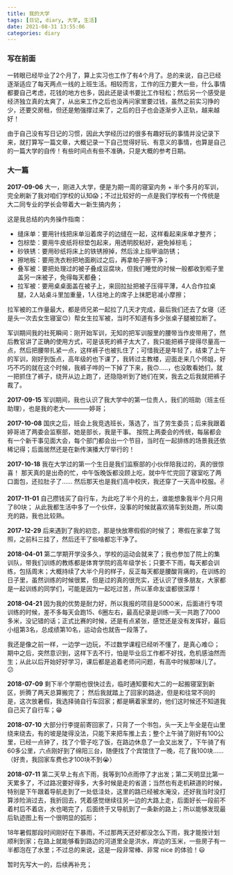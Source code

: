 ```yaml
---
title: 我的大学
tags: [日记, diary, 大学, 生活]
date: 2021-08-31 13:55:06
categories: diary
---
```


### 写在前面

一转眼已经毕业了2个月了，算上实习也工作了有4个月了。总的来说，自己已经逐渐适应了每天两点一线的上班生活。相较而言，工作的压力要大一些，什么事情都要自己考虑，花钱的地方也多，因此还是读书要比工作轻松；然后另一个感受是经济独立真的太爽了，从出来工作之后也没再问家里要过钱，虽然之前实习挣的少，还要交房租，但还是勉强撑过来了，之后的日子也会逐渐步入正轨，越来越好！

由于自己没有写日记的习惯，因此大学经历过的很多有趣好玩的事情并没记录下来，就打算写一篇文章，大概记录一下自己觉得好玩、有意义的事情，也算是自己的一篇大学的自传！有些时间点有些不准确，只是大概的参考日期。

<!-- more -->

### 大一篇

**2017-09-06**
大一，刚进入大学，便是为期一周的寝室内务 + 半个多月的军训，完全刷新了我对咱们学校的认知😱；不过比较好的一点是我们学校有一个传统是大二同专业的学长会带着大一新生搞内务；

这是我总结的内务操作指南：

- 缝床单：要用针线把床单沿着席子的边缝在一起，这样看起来床单才整齐；
- 包棕垫：要用牛皮纸将棕垫包起来，用透明胶粘好，避免掉棕毛；
- 砂铁锈：要用砂纸将床上的铁锈擦掉，然后涂上指甲油防锈；
- 擦地板：要用洗衣粉把地面刷过之后，再拿帕子擦干净；
- 叠军被：要把处理过的被子叠成豆腐块，但我们睡觉的时候一般都收到柜子里盖另一床被子，免得每天都叠；
- 拉军被：要用桌桌面盖在被子上，来回拉扯把被子压得平薄，4人合作拉桌腿，2人站桌斗里加重量，1人往地上的席子上抹肥皂减小摩擦；

拉军被的工作量最大，都是师兄弟一起拉了几天才完成，最后我们还去了女寝（还是头一次去女生寝室😊）帮女生拉军被，当时不知道有多少张桌子腿被拉断了。

军训期间我的社死瞬间：刚开始军训，无知的把军训服里的腰带当作皮带用了，然后教官讲了正确的使用方式，可是该死的裤子太大了，我只能把裤子提得尽量高一点，然后把腰带扎紧一点，这样裤子也被扎住了；可惜我还是年轻了，结束了上午的军训，刚好到饭点，高年级的也下课了，我转过主教楼，迎面走来几个师姐，好巧不巧的就在这个时候，我裤子哗的一下掉了下来，我🙃.....，也没敢看她们，就一把抓住了裤子，绕开从边上跑了，还隐隐听到了她们在笑，我去之后我就把裤子裁了。

**2017-09-15**
军训期间，我也认识了我大学中的第一位贵人，我们的班助（班主任助理），也是我的老大————婷哥；

**2017-10-08**
国庆之后，班会上我竞选班长，落选了，当了劳生委员；后来我跟着婷哥进了两委会监察部，她是部长，我是干事。
按院上两委会的传统，每届都会有一个新干事见面大会，每个部门都会出一个节目，当时在一起排练的场景我还依稀记得；后面居然还是在新传演播大厅举行的！

**2017-10-18**
我在大学过的第一个生日是我们监察部的小伙伴陪我过的，真的很惊喜！
那天真的是出奇的忙，中午饭晚饭都没顾上吃，就中午忙完回了寝室吃了两口面包，还拉肚子了......
然后那天也是我们高中校庆，我还穿了一天高中校服。✌

**2017-11-01**
自己攒钱买了自行车，为此吃了半个月的土，谁能想象我半个月只用了80块；
从此我都生活中多了一个伙伴，没事的时候就喜欢骑车到处跑，所以南充的路，我也比较熟。

**2017-12-29**
后来遇到了我的初恋，那是快放寒假假的时候了；
寒假在家拿了驾照，之前科三挂了，然后还干了些啥都忘干净了。

**2018-04-01**
第二学期开学没多久，学校的运动会就来了；我也参加了院上的集训队，带我们训练的教练都是体育学院的高年级学长；只要不下雨，每天都会训练，包括周末；大概持续了大半个月的样子，反正每天都是腰酸背痛的，在训练的日子里，虽然训练的时候很累，但是过的真的很充实，还认识了很多朋友，大家都是一起训练的同学们，可能是因为一起吃过苦，所以革命友谊都很深厚！

**2018-04-21**
因为我的优势是耐力好，所以我报的项目是5000米，后面进行专项训练的时候，差不多每天会跑15、6圈左右，最高纪录是训练一天一共跑了7000多米，没记错的话；正式比赛的时候，还是有点紧张，感觉还是没有发挥好，最后小组第3名，总成绩第10名，运动会也就告一段落了。

我还是像之前一样，一边学一边玩，不过数学课程已经听不懂了，是真心难😐；期中之后，突然意识到，这样下去不行，怕是毕业后工作都不好找，危机感油然而生；从此以后开始好好学习，课后都是追着老师问问题，有高中时候那味儿了。😕

**2018-07-09**
剩下半个学期也很快过去，临时通知要和大二的一起搬寝室到新区，折腾了两天总算搬完了；
然后我就踏上了回家的路途，但是和往常不同的是，这次放暑假，我选择骑自行车回家；都是瞒着家里的，他们这时候还不知道我自己买了自行车；😁

**2018-07-10**
大部分行李提前寄回家了，只背了一个书包，头一天上午全是在山里绕来绕去，有的坡是陡得没法，只能下来把车推上去；整个上午骑了刚好有100公里，已经一点钟了，找了个管子吃了饭，在路边休息了一会又出发了，下午骑了有60多公里，六点刚好到了绵阳三台，随便找了个宾馆住了一晚，花了我100块......（好贵，我回家车费也才100块不到😭）

**2018-07-11**
第二天早上有点下雨，我等到10点雨停了才出发；第二天明显比第一天累多了，不过路况要好得多，大多时候是走的省道；当然也有走机耕道的时候，特别是下午跟着导航走到了一处低洼处，这里的路已经被水淹没，还好我当时没打算涉险淌过去，我折回去，凭着感觉继续往另一边的大路上走，后面好长一段前不着村后不着店，水也喝完了，后面终于又导航到了一条新的路上；所以能够发现最后轨迹图上有一个很明显的弧形；

18年暑假那段时间刚好在下暴雨，不过那两天还好都没怎么下雨，我才能按计划顺利到家；在路上就能够看到路边的河道里全是洪水，岸边的玉米，一些房子有一半都泡在了水里；不过总的来说，这是一段非常棒、非常 nice 的体验！😃

暂时先写大一的，后续再补充；

<!-- ### 大二篇

大二是我整个大学最刻苦，也是最忙的一年，
两次一等奖学金和国家励志奖学金就是最好的证明；

有多忙呢，
大二上课程排的满满当当的，周一到周五，差不多没有拿个半天是没课的，
然后我又在这个时候读了党校，每天中午要么考试，要么在教室背书，
然后逐渐的养成了早起的习惯，
那时候有很多15级的师兄师姐们都在教学楼过道上复习准备考研；
大家都有自己的小板凳，于是我也跟着她们一起学习；

具体刻苦到什么程度呢，
早上6点起床，6点半出公寓，7点准时到教学楼开始看书；

大二第二学期，差不多所有的课余时间都是在图书馆度过的；
然后因为参加了社团，周末会有一些活动；

### 大三篇

### 大四篇 -->
